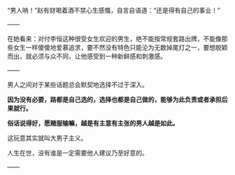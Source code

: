 “男人呐！”赵有财喝着酒不禁心生感慨，自言自语道：“还是得有自己的事业！”

——

在她看来：对付李恒这种很受女生欢迎的男生，绝不能按常规套路出牌，不能像那些女生一样傻傻地爱慕追求，要不然没有特色只能沦为无数掉尾灯之一，要想脱颖而出，就必须与众不同，让他感受到一种新鲜感和刺激感。

——

男人之间对于某些话题总会默契地选择不过于深入。

**因为没有必要，路都是自己选的，选择也都是自己做的，能够为此负责或者承担后果就行。**

**俗话说得好，愿赌服输嘛，越是有主意有主张的男人越是如此。**

这玩意其实就叫大男子主义。

人生在世，没有谁是一定需要他人建议乃至好意的。

——

